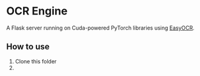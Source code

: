 # OCR Engine

A Flask server running on Cuda-powered PyTorch libraries using [EasyOCR](https://github.com/JaidedAI/EasyOCR).

## How to use
1. Clone this folder
2. 